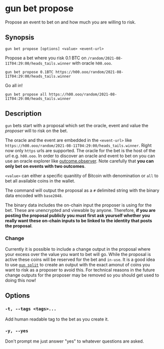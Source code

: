 # gun bet propose

Propose an event to bet on and how much you are willing to risk.

## Synopsis 

```
gun bet propose [options] <value> <event-url>
```

Propose a bet where you risk 0.1 BTC on `/random/2021-08-11T04:29:00/heads_tails.winner` with oracle `h00.ooo`.

```
gun bet propose 0.1BTC https://h00.ooo/random/2021-08-11T04:29:00/heads_tails.winner
```

Go all in!

```
gun bet propose all https://h00.ooo/random/2021-08-11T04:29:00/heads_tails.winner
```

## Description

`gun` bets start with a proposal which set the oracle, event and value the *proposer* will to risk on the bet.

The oracle and the event are embedded in the `<event-url>` like `https://h00.ooo/random/2021-08-11T04:29:00/heads_tails.winner`.
Right now only `https` urls are supported.
The oracle for the bet is the host of the url e.g. `h00.ooo`.
In order to discover an oracle and event to bet on you can use an oracle explorer like [outcome.observer](https://outcome.observer).
Note carefully that **you can only bet on events with two outcomes**.

`<value>` can either a specific quanitity of Bitcoin with denomination or `all` to bet all available coins in the wallet.

The command will output the proposal as a `#` delimited string with the binary data encoded with `base2048`.

The binary data includes the on-chain input the proposer is using for the bet.
These are unencrypted and viewable by anyone.
Therefore, **if you are posting the proposal publicly you must first ask yourself whether you really want these on-chain inputs to be linked to the identity that posts the proposal**.

### Change

Currently it is possible to include a change output in the proposal where your excess over the value you want to bet will go.
While the proposal is active these coins will be reserved for the bet and `in-use`.
It is a good idea to use [`gun split`](../wallet/split.md) to create an output with the exact amonut of coins you want to risk as a proposer to avoid this.
For technical reasons in the future change outputs for the proposer may be removed so you should get used to doing this now!

## Options

### `-t, --tags <tags>...`

Add human readable tag to the bet as you create it.

### `-y, --yes`

Don't prompt me just answer "yes" to whatever questions are asked.
